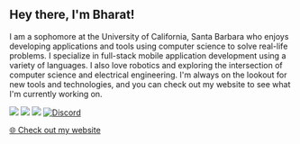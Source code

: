 ## Hey there, I'm Bharat!

I am a sophomore at the University of California, Santa Barbara who enjoys developing applications and tools using computer science to solve real-life problems. I specialize in full-stack mobile application development using a variety of languages. I also love robotics and exploring the intersection of computer science and electrical engineering. I'm always on the lookout for new tools and technologies, and you can check out my website to see what I'm currently working on.

<a href="https://www.twitter.com/bk1031_official"><img src="https://img.shields.io/badge/twitter-%231DA1F2.svg?&style=for-the-badge&logo=twitter&logoColor=white"></a>
<a href="https://www.instagram.com/bk1031_official"><img src="https://img.shields.io/badge/instagram-%23E4405F.svg?&style=for-the-badge&logo=instagram&logoColor=white"></a>
<a href="https://www.linkedin.com/in/bk1031"><img src="https://img.shields.io/badge/linkedin-%230077B5.svg?&style=for-the-badge&logo=linkedin&logoColor=white"></a>
<a href="https://discord.bk1031.dev"><img alt="Discord" src="https://img.shields.io/discord/638994107049443349?color=7289DA&label=Discord&logo=Discord&logoColor=7289DA&style=for-the-badge"></a>

<!-- <a href="https://www.youtube.com/channel/UCAmFE0pWMx4FwDXhBqVLWpg"><img src="https://img.shields.io/badge/youtube-%FF0000.svg?&color=FF0000&style=for-the-badge&logo=youtube&logoColor=white"></a> -->

[🌐   Check out my website](https://bk1031.dev)
